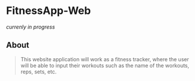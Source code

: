 # FitnessApp-Web
*currenly in progress*
## About
> This website application will work as a 
> fitness tracker, where the user will be 
> able to input their workouts such as the 
> name of the workouts, reps, sets, etc. 
